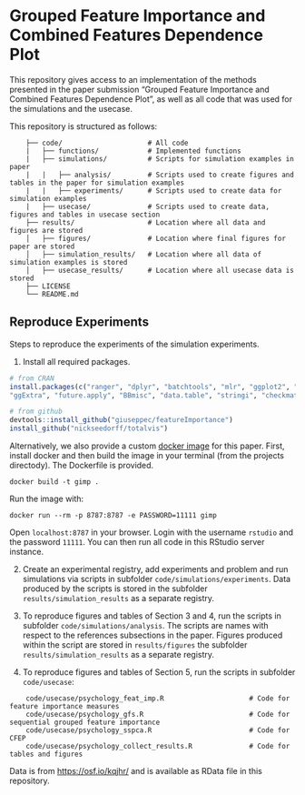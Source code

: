 # Grouped Feature Importance and Combined Features Dependence Plot

This repository gives access to an implementation of the methods
presented in the paper submission “Grouped Feature Importance and Combined Features Dependence Plot”, 
as well as all code that was used for the
simulations and the usecase.

This repository is structured as follows:

``` 
    ├── code/                     # All code               
    |   ├── functions/            # Implemented functions
    |   ├── simulations/          # Scripts for simulation examples in paper
    |   |   ├── analysis/         # Scripts used to create figures and tables in the paper for simulation examples
    |   |   ├── experiments/      # Scripts used to create data for simulation examples
    |   ├── usecase/              # Scripts used to create data, figures and tables in usecase section
    ├── results/                  # Location where all data and figures are stored
    │   ├── figures/              # Location where final figures for paper are stored
    │   ├── simulation_results/   # Location where all data of simulation examples is stored
    │   ├── usecase_results/      # Location where all usecase data is stored
    ├── LICENSE
    └── README.md               
```



## Reproduce Experiments


Steps to reproduce the experiments of the simulation experiments.

1.  Install all required packages.

<!-- end list -->

``` r
# from CRAN
install.packages(c("ranger", "dplyr", "batchtools", "mlr", "ggplot2", "gridExtra", "tidyr", "reshape2",
"ggExtra", "future.apply", "BBmisc", "data.table", "stringi", "checkmate", "kernlab", "xtable", "mlrCPO", "devtools", "PMA"))

# from github
devtools::install_github("giuseppec/featureImportance")
install_github("nickseedorff/totalvis")
```

Alternatively, we also provide a custom [docker image](https://hub.docker.com/repository/docker/quayau/rstudio_paper_grouped_imp) for this paper.
First, install docker and then build the image in your terminal (from the projects directody). The Dockerfile is provided. 
```
docker build -t gimp .
```
Run the image with:
```
docker run --rm -p 8787:8787 -e PASSWORD=11111 gimp
```

Open `localhost:8787` in your browser. Login with the username `rstudio` and the password `11111`. You can then run all code in this RStudio server instance.


2.  Create an experimental registry, add experiments and problem and run simulations via
    scripts in subfolder `code/simulations/experiments`. Data produced by the scripts is stored in 
    the subfolder `results/simulation_results` as a separate registry.

3.  To reproduce figures and tables of Section 3 and 4, run the scripts in subfolder `code/simulations/analysis`. The scripts are names with respect to the references subsections in the paper. Figures produced within the script are stored in `results/figures` 
    the subfolder `results/simulation_results` as a separate registry.    
  
4.  To reproduce figures and tables of Section 5, run the scripts in subfolder `code/usecase`:
``` 
    code/usecase/psychology_feat_imp.R                     # Code for feature importance measures               
    code/usecase/psychology_gfs.R                          # Code for sequential grouped feature importance
    code/usecase/psychology_sspca.R                        # Code for CFEP
    code/usecase/psychology_collect_results.R              # Code for tables and figures
```
Data is from https://osf.io/kqjhr/ and is available as RData file in this repository.
    
